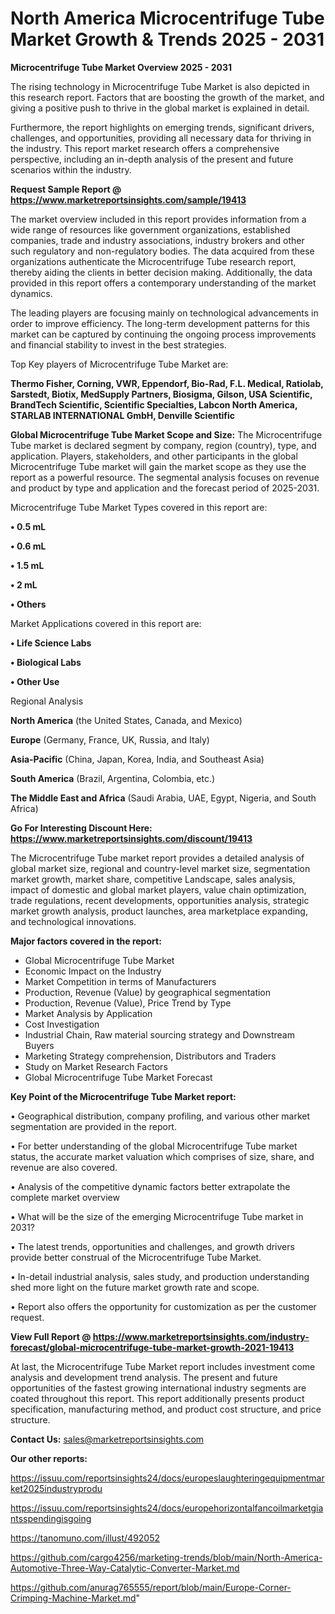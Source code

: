 # North America Microcentrifuge Tube Market Growth & Trends 2025 - 2031

<Strong> Microcentrifuge Tube Market Overview 2025 - 2031</strong>

The rising technology in Microcentrifuge Tube Market is also depicted in this research report. Factors that are boosting the growth of the market, and giving a positive push to thrive in the global market is explained in detail.

Furthermore, the report highlights on emerging trends, significant drivers, challenges, and opportunities, providing all necessary data for thriving in the industry. This report market research offers a comprehensive perspective, including an in-depth analysis of the present and future scenarios within the industry.

<strong>Request Sample Report @ <a href=https://www.marketreportsinsights.com/sample/19413>https://www.marketreportsinsights.com/sample/19413</a></strong>

The market overview included in this report provides information from a wide range of resources like government organizations, established companies, trade and industry associations, industry brokers and other such regulatory and non-regulatory bodies. The data acquired from these organizations authenticate the Microcentrifuge Tube research report, thereby aiding the clients in better decision making. Additionally, the data provided in this report offers a contemporary understanding of the market dynamics.

The leading players are focusing mainly on technological advancements in order to improve efficiency. The long-term development patterns for this market can be captured by continuing the ongoing process improvements and financial stability to invest in the best strategies.

Top Key players of Microcentrifuge Tube Market are:

<strong>Thermo Fisher, Corning, VWR, Eppendorf, Bio-Rad, F.L. Medical, Ratiolab, Sarstedt, Biotix, MedSupply Partners, Biosigma, Gilson, USA Scientific, BrandTech Scientific, Scientific Specialties, Labcon North America, STARLAB INTERNATIONAL GmbH, Denville Scientific</strong>

<strong><b>Global Microcentrifuge Tube Market Scope and Size:</b></strong>
The Microcentrifuge Tube market is declared segment by company, region (country), type, and application. Players, stakeholders, and other participants in the global Microcentrifuge Tube market will gain the market scope as they use the report as a powerful resource. The segmental analysis focuses on revenue and product by type and application and the forecast period of 2025-2031.

Microcentrifuge Tube Market Types covered in this report are:

<strong>• 0.5 mL

• 0.6 mL

• 1.5 mL

• 2 mL

• Others</strong>

Market Applications covered in this report are:

<strong>• Life Science Labs

• Biological Labs

• Other Use</strong> 

Regional Analysis

<strong>North America</strong> (the United States, Canada, and Mexico)

<strong>Europe</strong> (Germany, France, UK, Russia, and Italy)

<strong>Asia-Pacific</strong> (China, Japan, Korea, India, and Southeast Asia)

<strong>South America</strong> (Brazil, Argentina, Colombia, etc.)

<strong>The Middle East and Africa</strong> (Saudi Arabia, UAE, Egypt, Nigeria, and South Africa)

<strong>Go For Interesting Discount Here: <a href=https://www.marketreportsinsights.com/discount/19413>https://www.marketreportsinsights.com/discount/19413</a></strong>

The Microcentrifuge Tube market report provides a detailed analysis of global market size, regional and country-level market size, segmentation market growth, market share, competitive Landscape, sales analysis, impact of domestic and global market players, value chain optimization, trade regulations, recent developments, opportunities analysis, strategic market growth analysis, product launches, area marketplace expanding, and technological innovations.

<strong><b>Major factors covered in the report:</b></strong>
<ul>
  <li>Global Microcentrifuge Tube Market </li>
  <li>Economic Impact on the Industry</li>
  <li>Market Competition in terms of Manufacturers</li>
  <li>Production, Revenue (Value) by geographical segmentation</li>
  <li>Production, Revenue (Value), Price Trend by Type</li>
  <li>Market Analysis by Application</li>
  <li>Cost Investigation</li>
  <li>Industrial Chain, Raw material sourcing strategy and Downstream Buyers</li>
  <li>Marketing Strategy comprehension, Distributors and Traders</li>
  <li>Study on Market Research Factors</li>
  <li>Global Microcentrifuge Tube Market Forecast</li>
</ul>

<strong><b>Key Point of the Microcentrifuge Tube Market report:</b></strong>

• Geographical distribution, company profiling, and various other market segmentation are provided in the report.

• For better understanding of the global Microcentrifuge Tube market status, the accurate market valuation which comprises of size, share, and revenue are also covered.

• Analysis of the competitive dynamic factors better extrapolate the complete market overview

• What will be the size of the emerging Microcentrifuge Tube market in 2031?

• The latest trends, opportunities and challenges, and growth drivers provide better construal of the Microcentrifuge Tube Market.

• In-detail industrial analysis, sales study, and production understanding shed more light on the future market growth rate and scope.

• Report also offers the opportunity for customization as per the customer request.

<strong><b>View Full Report @ <a href=https://www.marketreportsinsights.com/industry-forecast/global-microcentrifuge-tube-market-growth-2021-19413>https://www.marketreportsinsights.com/industry-forecast/global-microcentrifuge-tube-market-growth-2021-19413</a></b></strong>


At last, the Microcentrifuge Tube Market report includes investment come analysis and development trend analysis. The present and future opportunities of the fastest growing international industry segments are coated throughout this report. This report additionally presents product specification, manufacturing method, and product cost structure, and price structure.

<strong>Contact Us:</strong>
sales@marketreportsinsights.com

<strong>Our other reports:</strong>

<a href=https://issuu.com/reportsinsights24/docs/europeslaughteringequipmentmarket2025industryprodu>https://issuu.com/reportsinsights24/docs/europeslaughteringequipmentmarket2025industryprodu</a>

<a href=https://issuu.com/reportsinsights24/docs/europehorizontalfancoilmarketgiantsspendingisgoing>https://issuu.com/reportsinsights24/docs/europehorizontalfancoilmarketgiantsspendingisgoing</a>

<a href=https://tanomuno.com/illust/492052>https://tanomuno.com/illust/492052</a>

<a href=https://github.com/cargo4256/marketing-trends/blob/main/North-America-Automotive-Three-Way-Catalytic-Converter-Market.md>https://github.com/cargo4256/marketing-trends/blob/main/North-America-Automotive-Three-Way-Catalytic-Converter-Market.md</a>

<a href=https://github.com/anurag765555/report/blob/main/Europe-Corner-Crimping-Machine-Market.md>https://github.com/anurag765555/report/blob/main/Europe-Corner-Crimping-Machine-Market.md</a>"
